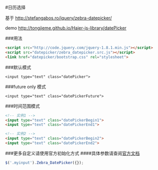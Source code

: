 #日历选择

基于 http://stefangabos.ro/jquery/zebra-datepicker/ <br>

demo http://tongjieme.github.io/Haier-js-library/datePicker

###用法
```html
<script src="http://code.jquery.com/jquery-1.8.1.min.js"></script>
<script src="datepicker/zebra_datepicker.src.js"></script>
<link href="datepicker/bootstrap.css" rel="stylesheet">
```

###默认模式
```
<input type="text" class="datePicker">
```

###future only 模式
```
<input type="text" class="datePickerFuture">
```

###时间范围模式
```html
<!-- 实例1 -->
<input type="text" class="datePickerBegin1">
<input type="text" class="datePickerEnd1">

<!-- 实例2 -->
<input type="text" class="datePickerBegin2">
<input type="text" class="datePickerEnd2">
```

###更多自定义请使用官方初始化方式
####具体参数请查阅[官方文档](http://stefangabos.ro/jquery/zebra-datepicker/)
```javascript
$('.myinput').Zebra_DatePicker({});
```